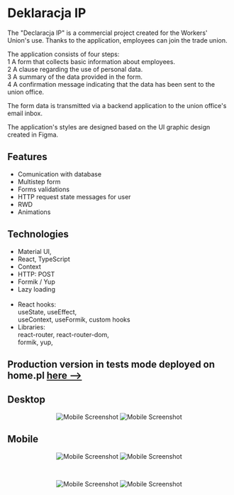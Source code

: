 # Deklaracja IP

The "Declaracja IP" is a commercial project created for the Workers' Union's use. Thanks to the application, employees can join the trade union. 

The application consists of four steps: <br/> 1 A form that collects basic information about employees. <br/> 2 A clause regarding the use of personal data.<br/> 3 A summary of the data provided in the form. <br/> 4 A confirmation message indicating that the data has been sent to the union office.

The form data is transmitted via a backend application to the union office's email inbox.

The application's styles are designed based on the UI graphic design created in Figma.


## Features
* Comunication with database
* Multistep form
* Forms validations 
* HTTP request state messages for user
* RWD
* Animations

## Technologies  
* Material UI,
* React, TypeScript
* Context
* HTTP: POST
* Formik / Yup 
* Lazy loading
 <br/><br/>
* React hooks: <br/> useState, useEffect, <br/> useContext, useFormik, custom hooks
* Libraries: <br/>
react-router, react-router-dom, <br/>
formik, yup, <br/>


## Production version in tests mode deployed on home.pl <a href = "http://ankieta.ozzip.pl/"> here --> </a>

## Desktop
<div align="center">
 <img src="https://github.com/Krzysztofe/deklaracja/assets/96065197/b6f58d47-d8d2-452a-a8c6-e3d0a8552fd6" width: = "20%"  alt="Mobile Screenshot"> 

<img src="https://github.com/Krzysztofe/deklaracja/assets/96065197/f0d64899-f842-4d2a-9ddd-059352737b3a"  width: = "20%" alt="Mobile Screenshot">


</div>

## Mobile

<div align="center">
 <img src="https://github.com/Krzysztofe/deklaracja/assets/96065197/422c3da2-94d0-4c1b-9b71-f4c60a29ee3a" width: = "40%"  alt="Mobile Screenshot"> 
<img src="https://github.com/Krzysztofe/deklaracja/assets/96065197/7d27c0bd-3459-459f-b428-82c05b34886d"  width: = "40%" alt="Mobile Screenshot">
</div>


&nbsp;
<div align="center">

<img src="https://github.com/Krzysztofe/deklaracja/assets/96065197/c52e776f-d200-4dd4-92ca-10454fb245ea"  width: = "40%" alt="Mobile Screenshot">
<img src="https://github.com/Krzysztofe/deklaracja/assets/96065197/0ac85586-eeb7-4000-9eeb-7884e7dee2c1"  width: = "40%" alt="Mobile Screenshot">

</div>



